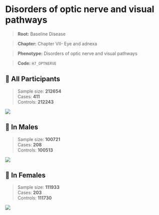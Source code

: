 # Disorders of optic nerve and visual pathways

> **Root:** Baseline Disease  

> **Chapter:** Chapter VII- Eye and adnexa  

> **Phenotype:** Disorders of optic nerve and visual pathways  

> **Code:** `H7_OPTNERVE`

## 🧪 All Participants  
> Sample size: **212654**  
> Cases: **411**  
> Controls: **212243**
<img src="/Disease/Figures/ALL/Incidence/H7_OPTNERVE.png"/>
<CsvTable src="/Disease/Data/ALL/Incidence/COX_H7_OPTNERVE.csv" label="🔍 View full results" />

## 👨 In Males  
> Sample size: **100721**  
> Cases: **208**  
> Controls: **100513**
<img src="/Disease/Figures/Male/Incidence/H7_OPTNERVE.png"/>
<CsvTable src="/Disease/Data/Male/Incidence/COX_H7_OPTNERVE.csv" label="🔍 View full results" />

## 👩 In Females  
> Sample size: **111933**  
> Cases: **203**  
> Controls: **111730**
<img src="/Disease/Figures/Female/Incidence/H7_OPTNERVE.png"/>
<CsvTable src="/Disease/Data/Female/Incidence/COX_H7_OPTNERVE.csv" label="🔍 View full results" />

